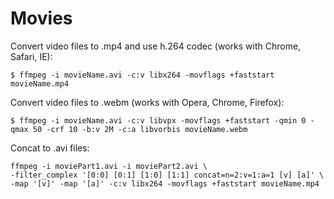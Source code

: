 # Movies

Convert video files to .mp4 and use h.264 codec (works with Chrome, Safari, IE):

	$ ffmpeg -i movieName.avi -c:v libx264 -movflags +faststart movieName.mp4


Convert video files to .webm (works with Opera, Chrome, Firefox):

	$ ffmpeg -i movieName.avi -c:v libvpx -movflags +faststart -qmin 0 -qmax 50 -crf 10 -b:v 2M -c:a libvorbis movieName.webm


Concat to .avi files:

	ffmpeg -i moviePart1.avi -i moviePart2.avi \
	-filter_complex '[0:0] [0:1] [1:0] [1:1] concat=n=2:v=1:a=1 [v] [a]' \
	-map '[v]' -map '[a]' -c:v libx264 -movflags +faststart movieName.mp4

